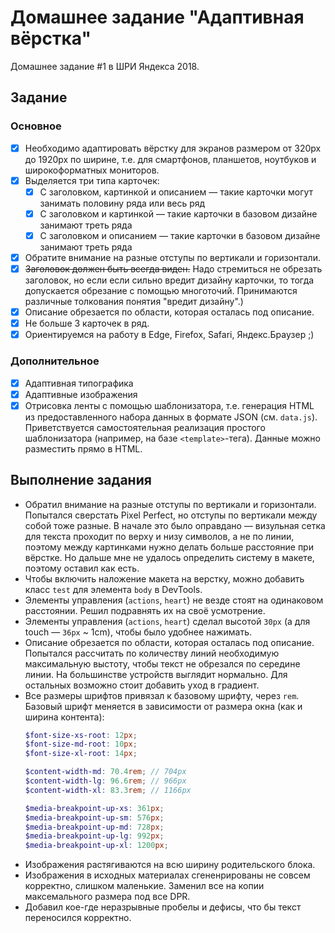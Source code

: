 # Домашнее задание "Адаптивная вёрстка"

Домашнее задание #1 в ШРИ Яндекса 2018.

## Задание

### Основное

- [x] Необходимо адаптировать вёрстку для экранов размером от 320px до 1920px по ширине, т.е. для смартфонов, планшетов, ноутбуков и широкоформатных мониторов.
- [x] Выделяется три типа карточек:
    - [x] С заголовком, картинкой и описанием — такие карточки могут занимать половину ряда или весь ряд
    - [x] С заголовком и картинкой — такие карточки в базовом дизайне занимают треть ряда
    - [x] С заголовком и описанием — такие карточки в базовом дизайне занимают треть ряда
- [x] Обратите внимание на разные отступы по вертикали и горизонтали.
- [x] <s>Заголовок должен быть всегда виден.</s> Надо стремиться не обрезать заголовок, но если если сильно вредит дизайну карточки, то тогда допускается обрезание с помощью многоточий. Принимаются различные толкования понятия "вредит дизайну".)
- [x] Описание обрезается по области, которая осталась под описание.
- [x] Не больше 3 карточек в ряд.
- [x] Ориентируемся на работу в Edge, Firefox, Safari, Яндекс.Браузер ;)

### Дополнительное

- [x] Адаптивная типографика
- [x] Адаптивные изображения
- [x] Отрисовка ленты с помощью шаблонизатора, т.е. генерация HTML из предоставленного набора данных в формате JSON (см. `data.js`). Приветствуется самостоятельная реализация простого шаблонизатора (например, на базе `<template>`-тега). Данные можно разместить прямо в HTML.

## Выполнение задания

- Обратил внимание на разные отступы по вертикали и горизонтали. Попытался сверстать Pixel Perfect, но отступы по вертикали между собой тоже разные. В начале это было оправдано — визульная сетка для текста проходит по верху и низу символов, а не по линии, поэтому между картинками нужно делать больше расстояние при вёрстке. Но дальше мне не удалось определить систему в макете, поэтому оставил как есть.
- Чтобы включить наложение макета на верстку, можно добавить класс `test` для элемента `body` в DevTools.
- Элементы управления (`actions`, `heart`) не везде стоят на одинаковом расстоянии. Решил подравнять их на своё усмотрение.
- Элементы управления (`actions`, `heart`) сделал высотой `30px` (а для touch — `36px` ~ 1cm), чтобы было удобнее нажимать.
- Описание обрезается по области, которая осталась под описание. Попытался рассчитать по количеству линий необходимую максимальную выстоту, чтобы текст не обрезался по середине линии. На большинстве устройств выглядит нормально. Для остальных возможно стоит добавить уход в градиент.
- Все размеры шрифтов привязал к базовому шрифту, через `rem`. Базовый шрифт меняется в зависимости от размера окна (как и ширина контента):
    ```scss
    $font-size-xs-root: 12px;
    $font-size-md-root: 10px;
    $font-size-xl-root: 14px;

    $content-width-md: 70.4rem; // 704px
    $content-width-lg: 96.6rem; // 966px
    $content-width-xl: 83.3rem; // 1166px

    $media-breakpoint-up-xs: 361px;
    $media-breakpoint-up-sm: 576px;
    $media-breakpoint-up-md: 728px;
    $media-breakpoint-up-lg: 992px;
    $media-breakpoint-up-xl: 1200px;
    ```
- Изображения растягиваются на всю ширину родительского блока.
- Изображения в исходных материалах сгененрированы не совсем корректно, слишком маленькие. Заменил все на копии максемального размера под все DPR.
- Добавил кое-где неразрывные пробелы и дефисы, что бы текст переносился корректно.
